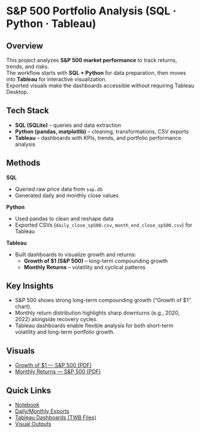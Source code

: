 # S&P 500 Portfolio Analysis (SQL · Python · Tableau)

## Overview
This project analyzes **S&P 500 market performance** to track returns, trends, and risks.  
The workflow starts with **SQL + Python** for data preparation, then moves into **Tableau** for interactive visualization.  
Exported visuals make the dashboards accessible without requiring Tableau Desktop.  

## Tech Stack
- **SQL (SQLite)** – queries and data extraction  
- **Python (pandas, matplotlib)** – cleaning, transformations, CSV exports  
- **Tableau** – dashboards with KPIs, trends, and portfolio performance analysis  

## Methods
**SQL**  
- Queried raw price data from `sap.db`  
- Generated daily and monthly close values  

**Python**  
- Used pandas to clean and reshape data  
- Exported CSVs (`daily_close_sp500.csv`, `month_end_close_sp500.csv`) for Tableau  

**Tableau**  
- Built dashboards to visualize growth and returns:  
  - **Growth of $1 (S&P 500)** – long-term compounding growth  
  - **Monthly Returns** – volatility and cyclical patterns  

## Key Insights
- S&P 500 shows strong long-term compounding growth (“Growth of $1” chart).  
- Monthly return distribution highlights sharp downturns (e.g., 2020, 2022) alongside recovery cycles.  
- Tableau dashboards enable flexible analysis for both short-term volatility and long-term portfolio growth.  

## Visuals
- [Growth of $1 — S&P 500 (PDF)](visual/growth_value.pdf)  
- [Monthly Returns — S&P 500 (PDF)](visual/monthly_returns.pdf)  

## Quick Links
- [Notebook](sap500.ipynb)  
- [Daily/Monthly Exports](exports/)  
- [Tableau Dashboards (TWB Files)](tableau/)  
- [Visual Outputs](visual/)  
